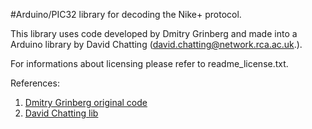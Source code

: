
#Arduino/PIC32 library for decoding the Nike+ protocol.

This library uses code developed by Dmitry Grinberg and made into a Arduino library by David Chatting (david.chatting@network.rca.ac.uk.).

For informations about licensing please refer to readme_license.txt.

References:
1. [Dmitry Grinberg original code](http://dmitry.gr/index.php?r=05.Projects&proj=05.%20Nike%20plus%20iPod)
2. [David Chatting lib](http://www.davidchatting.com/arduino/public_nike_dec.zip) 

